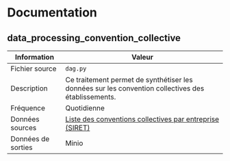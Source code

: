# Documentation

## data_processing_convention_collective

| Information | Valeur |
| -------- | -------- |
| Fichier source | `dag.py` |
| Description | Ce traitement permet de synthétiser les données sur les convention collectives des établissements. |
| Fréquence | Quotidienne |
| Données sources | [ Liste des conventions collectives par entreprise (SIRET)](https://www.data.gouv.fr/datasets/5e7201d522f2a43e9f736a9a/) |
| Données de sorties | Minio |
